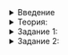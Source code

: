 <details>  
<summary>Введение</summary>  
<h1>Введение</h1>

<p>В этой теме вы познакомитесь с лямбда-функциями — «синтаксическим сахаром», который делает код более лаконичным и понятным.</p>

<p>Как любое другое средство языка, лямбда-функции могут принести пользу, а могут навредить. Вы узнаете о границах применимости таких функций и будете учиться извлекать из них только пользу.</p>

</details> 
<details>  
<summary>Теория:</summary>  
<h1>Компаратор для сортировки</h1>

<p>В вашей поисковой системе есть метод <code>FindTopDocuments</code>, который сортирует документы по релевантности:</p>

<pre><code class="language-cpp">vector&lt;Document&gt; FindTopDocuments(const string&amp; query) const {			
		auto matched_documents = FindAllDocuments(query);
		
		sort(matched_documents.begin(), matched_documents.end(), HasDocumentGreaterRelevance);
		if (matched_documents.size() &gt; MAX_RESULT_DOCUMENT_COUNT) {
			  matched_documents.resize(MAX_RESULT_DOCUMENT_COUNT);
		}
		return matched_documents;
}
</code></pre>

<p>Посмотрите на вызов сортировки. В нём вы применили компаратор <code>HasDocumentGreaterRelevance</code>. У этого компаратора довольно простое тело:</p>

<pre><code class="language-cpp">bool HasDocumentGreaterRelevance(const Document&amp; lhs, const Document&amp; rhs) {
	return lhs.relevance &gt; rhs.relevance;
}
</code></pre>

<p>Но у метода <code>FindTopDocuments</code> есть проблема. Читая его, нужно переходить в другую часть кода, чтобы посмотреть критерий сортировки. У вашего компаратора понятное имя, однако лучше видеть именно код, который будет выполняться.</p>

<p>Сам компаратор недлинный. Удобнее, если его тело находится рядом с вызовом сортировки. Так его можно быстро прочитать и понять, по какому критерию сортируются документы.</p>

<p>Когда удобнее и понятнее иметь в месте вызова тело функции, а не её название, применяют лямбда-функции, или безымянные функции. Вот как можно переписать метод <code>FindTopDocuments</code> с лямбда-функцией в качестве компаратора:</p>

<pre><code class="language-cpp">vector&lt;Document&gt; FindTopDocuments(const string&amp; query) const {			
		auto matched_documents = FindAllDocuments(query);
		
		sort(
			matched_documents.begin(),   
			matched_documents.end(), 
			[](const Document&amp; lhs, const Document&amp; rhs) {    // Это лямбда-функция
				return lhs.relevance &gt; rhs.relevance;
			}
		);
		if (matched_documents.size() &gt; MAX_RESULT_DOCUMENT_COUNT) {
			matched_documents.resize(MAX_RESULT_DOCUMENT_COUNT);
		}
		return matched_documents;
	}
</code></pre>

<p>Третьим параметром функции <code>sort</code> вместо <code>HasDocumentGreaterRelevance</code> передано что-то похожее на определение функции. Сначала идёт пара квадратных скобок — <code>[]</code>. Они сообщают компилятору, что это лямбда-функция. Дальше в круглых скобках — список параметров, как у обычной функции. После в фигурных скобках идёт тело — тоже как в обычных функциях.</p>

<p>У лямбда-функции нигде не указывают тип возвращаемого значения. Компилятор сам выводит его по типу выражения в команде <code>return</code>. Ваша лямбда-функция возвращает результат сравнения двух целых чисел, поэтому тип возвращаемого значения — <code>bool</code>.</p>

<p>Добавив лямбда-функцию в метод <code>FindTopDocuments</code>, сразу видим, по какому критерию выполняется сортировка. К тому же больше не надо запоминать, что значит имя <code>HasDocumentGreaterRelevance</code>. Оно всё равно использовано всего один раз. Читатель теперь не перегружен лишними именами.</p>

</details> 

<details>  
<summary>Задание 1:</summary>  
<p>Внедрите лямбда-функцию в код метода <code>FindTopDocuments</code> вашей поисковой системы.</p>
<h3>Подсказка</h3>
<p>Выполните ту же замену, которую мы сделали в тексте урока.</p>
</details> 

<details>  
<summary>Задание 2:</summary>  
<h1>Компаратор для сортировки</h1<p>В стандартном потоке дана одна строка, состоящая из числа N и следующих за ним N строк S. Между собой число и строки разделены пробелом.</p>

<p>Отсортируйте строки S в лексикографическом порядке по возрастанию, игнорируя регистр букв, и выведите их в стандартный поток вывода через пробел.</p>

<p>После последней строки также выведите пробел и, затем, перевод строки.</p>

<h3>Ограничения</h3>

<ul>
<li>0 &lt;= N &lt;= 1000</li>
<li>1 &lt;= |S| &lt;= 15</li>
<li>Каждая строка S[i] может состоять из следующих символов: [0-9,a-z,A-Z]</li>
</ul>

<h3>Пример</h3>

<p><strong>Ввод</strong></p>

<pre><code class="language-cpp">4 quantity AMOUNT Selection Search
</code></pre>

<p><strong>Вывод</strong></p>

<pre><code class="language-cpp">AMOUNT quantity Search Selection
</code></pre>

<h3>Подсказка</h3>

<p>Обратите внимание на <a href="http://www.cplusplus.com/reference/cctype/tolower">функцию tolower</a> и <a href="https://en.cppreference.com/w/cpp/algorithm/lexicographical_compare">алгоритм lexicographical_compare</a>.</p>
>

